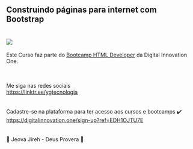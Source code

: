 ## Construindo páginas para internet com Bootstrap

<h1>
   <img src="https://scontent.fsjk2-1.fna.fbcdn.net/v/t1.6435-9/84000145_2974728885892027_4212021891147235328_n.jpg?_nc_cat=105&ccb=1-3&_nc_sid=cdbe9c&_nc_ohc=6I-8PkXaGOwAX-J75jr&_nc_ht=scontent.fsjk2-1.fna&oh=9d2d9f7dd042330c8343b4157935b256&oe=60B91753" border="0">
</h1>
 
Este Curso faz parte do <a href="https://web.digitalinnovation.one/track/html-web-developer">Bootcamp HTML Developer</a> da Digital Innovation One.
<br>
<br>
<br>

Me siga nas redes sociais<br>
https://linktr.ee/ygtecnologia
<br><br><br>
Cadastre-se na plataforma para ter acesso aos cursos e bootcamps 
	✔️  https://digitalinnovation.one/sign-up?ref=EDH1OJTU7E
<br><br><br>
🙏 Jeova Jireh - Deus Provera 🙏


